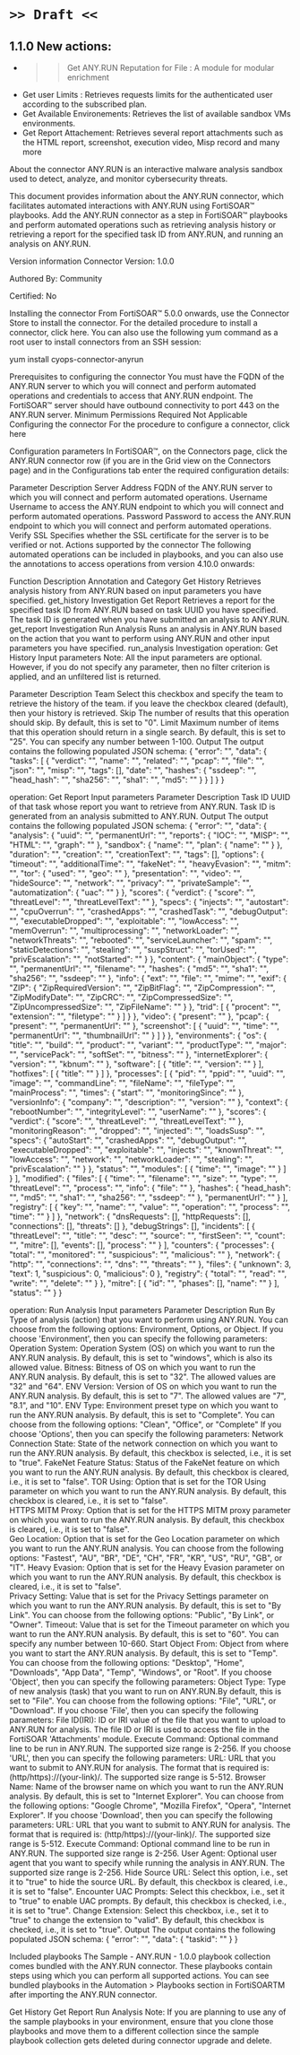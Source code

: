# `>> Draft <<`

## 1.1.0 New actions:
- >> Get ANY.RUN Reputation for File : A module for modular enrichment 
- Get user Limits : Retrieves requests limits for the authenticated user according to the subscribed plan.
- Get Available Environements: Retrieves the list of available sandbox VMs environments.
- Get Report Attachement: Retrieves several report attachments such as the HTML report, screenshot, execution video, Misp record and many more

About the connector
ANY.RUN is an interactive malware analysis sandbox used to detect, analyze, and monitor cybersecurity threats.

This document provides information about the ANY.RUN connector, which facilitates automated interactions with ANY.RUN using FortiSOAR™ playbooks. Add the ANY.RUN connector as a step in FortiSOAR™ playbooks and perform automated operations such as retrieving analysis history or retrieving a report for the specified task ID from ANY.RUN, and running an analysis on ANY.RUN.

Version information
Connector Version: 1.0.0

Authored By: Community

Certified: No

Installing the connector
From FortiSOAR™ 5.0.0 onwards, use the Connector Store to install the connector. For the detailed procedure to install a connector, click here.
You can also use the following yum command as a root user to install connectors from an SSH session:

yum install cyops-connector-anyrun

Prerequisites to configuring the connector
You must have the FQDN of the ANY.RUN server to which you will connect and perform automated operations and credentials to access that ANY.RUN endpoint.
The FortiSOAR™ server should have outbound connectivity to port 443 on the ANY.RUN server.
Minimum Permissions Required
Not Applicable
Configuring the connector
For the procedure to configure a connector, click here

Configuration parameters
In FortiSOAR™, on the Connectors page, click the ANY.RUN connector row (if you are in the Grid view on the Connectors page) and in the Configurations tab enter the required configuration details: 

Parameter	Description
Server Address	FQDN of the ANY.RUN server to which you will connect and perform automated operations.
Username	Username to access the ANY.RUN endpoint to which you will connect and perform automated operations.
Password	Password to access the ANY.RUN endpoint to which you will connect and perform automated operations.
Verify SSL	Specifies whether the SSL certificate for the server is to be verified or not.
Actions supported by the connector
The following automated operations can be included in playbooks, and you can also use the annotations to access operations from version 4.10.0 onwards:

Function	Description	Annotation and Category
Get History	Retrieves analysis history from ANY.RUN based on input parameters you have specified.	get_history
Investigation
Get Report	Retrieves a report for the specified task ID from ANY.RUN based on task UUID you have specified. The task ID is generated when you have submitted an analysis to ANY.RUN.	get_report
Investigation
Run Analysis	Runs an analysis in ANY.RUN based on the action that you want to perform using ANY.RUN and other input parameters you have specified.	run_analysis
Investigation
operation: Get History
Input parameters
Note: All the input parameters are optional. However, if you do not specify any parameter, then no filter criterion is applied, and an unfiltered list is returned.

Parameter	Description
Team	Select this checkbox and specify the team to retrieve the history of the team. if you leave the checkbox cleared (default), then your history is retrieved.
Skip	The number of results that this operation should skip. By default, this is set to "0".
Limit	Maximum number of items that this operation should return in a single search. By default, this is set to "25". You can specify any number between 1-100.
Output
The output contains the following populated JSON schema:
{
     "error": "",
     "data": {
         "tasks": [
             {
                 "verdict": "",
                 "name": "",
                 "related": "",
                 "pcap": "",
                 "file": "",
                 "json": "",
                 "misp": "",
                 "tags": [],
                 "date": "",
                 "hashes": {
                     "ssdeep": "",
                     "head_hash": "",
                     "sha256": "",
                     "sha1": "",
                     "md5": ""
                 }
             }
         ]
     }
}

operation: Get Report
Input parameters
Parameter	Description
Task ID	UUID of that task whose report you want to retrieve from ANY.RUN. Task ID is generated from an analysis submitted to ANY.RUN.
Output
The output contains the following populated JSON schema:
{
     "error": "",
     "data": {
         "analysis": {
             "uuid": "",
             "permanentUrl": "",
             "reports": {
                 "IOC": "",
                 "MISP": "",
                 "HTML": "",
                 "graph": ""
             },
             "sandbox": {
                 "name": "",
                 "plan": {
                     "name": ""
                 }
             },
             "duration": "",
             "creation": "",
             "creationText": "",
             "tags": [],
             "options": {
                 "timeout": "",
                 "additionalTime": "",
                 "fakeNet": "",
                 "heavyEvasion": "",
                 "mitm": "",
                 "tor": {
                     "used": "",
                     "geo": ""
                 },
                 "presentation": "",
                 "video": "",
                 "hideSource": "",
                 "network": "",
                 "privacy": "",
                 "privateSample": "",
                 "automatization": {
                     "uac": ""
                 }
             },
             "scores": {
                 "verdict": {
                     "score": "",
                     "threatLevel": "",
                     "threatLevelText": ""
                 },
                 "specs": {
                     "injects": "",
                     "autostart": "",
                     "cpuOverrun": "",
                     "crashedApps": "",
                     "crashedTask": "",
                     "debugOutput": "",
                     "executableDropped": "",
                     "exploitable": "",
                     "lowAccess": "",
                     "memOverrun": "",
                     "multiprocessing": "",
                     "networkLoader": "",
                     "networkThreats": "",
                     "rebooted": "",
                     "serviceLauncher": "",
                     "spam": "",
                     "staticDetections": "",
                     "stealing": "",
                     "suspStruct": "",
                     "torUsed": "",
                     "privEscalation": "",
                     "notStarted": ""
                 }
             },
             "content": {
                 "mainObject": {
                     "type": "",
                     "permanentUrl": "",
                     "filename": "",
                     "hashes": {
                         "md5": "",
                         "sha1": "",
                         "sha256": "",
                         "ssdeep": ""
                     },
                     "info": {
                         "ext": "",
                         "file": "",
                         "mime": "",
                         "exif": {
                             "ZIP": {
                                 "ZipRequiredVersion": "",
                                 "ZipBitFlag": "",
                                 "ZipCompression": "",
                                 "ZipModifyDate": "",
                                 "ZipCRC": "",
                                 "ZipCompressedSize": "",
                                 "ZipUncompressedSize": "",
                                 "ZipFileName": ""
                             }
                         },
                         "trid": [
                             {
                                 "procent": "",
                                 "extension": "",
                                 "filetype": ""
                             }
                         ]
                     }
                 },
                 "video": {
                     "present": ""
                 },
                 "pcap": {
                     "present": "",
                     "permanentUrl": ""
                 },
                 "screenshot": [
                     {
                         "uuid": "",
                         "time": "",
                         "permanentUrl": "",
                         "thumbnailUrl": ""
                     }
                 ]
             }
         },
         "environments": {
             "os": {
                 "title": "",
                 "build": "",
                 "product": "",
                 "variant": "",
                 "productType": "",
                 "major": "",
                 "servicePack": "",
                 "softSet": "",
                 "bitness": ""
             },
             "internetExplorer": {
                 "version": "",
                 "kbnum": ""
             },
             "software": [
                 {
                     "title": "",
                     "version": ""
                 }
             ],
             "hotfixes": [
                 {
                     "title": ""
                 }
             ]
         },
         "processes": [
             {
                 "pid": "",
                 "ppid": "",
                 "uuid": "",
                 "image": "",
                 "commandLine": "",
                 "fileName": "",
                 "fileType": "",
                 "mainProcess": "",
                 "times": {
                     "start": "",
                     "monitoringSince": ""
                 },
                 "versionInfo": {
                     "company": "",
                     "description": "",
                     "version": ""
                 },
                 "context": {
                     "rebootNumber": "",
                     "integrityLevel": "",
                     "userName": ""
                 },
                 "scores": {
                     "verdict": {
                         "score": "",
                         "threatLevel": "",
                         "threatLevelText": ""
                     },
                     "monitoringReason": "",
                     "dropped": "",
                     "injected": "",
                     "loadsSusp": "",
                     "specs": {
                         "autoStart": "",
                         "crashedApps": "",
                         "debugOutput": "",
                         "executableDropped": "",
                         "exploitable": "",
                         "injects": "",
                         "knownThreat": "",
                         "lowAccess": "",
                         "network": "",
                         "networkLoader": "",
                         "stealing": "",
                         "privEscalation": ""
                     }
                 },
                 "status": "",
                 "modules": [
                     {
                         "time": "",
                         "image": ""
                     }
                 ]
             }
         ],
         "modified": {
             "files": [
                 {
                     "time": "",
                     "filename": "",
                     "size": "",
                     "type": "",
                     "threatLevel": "",
                     "process": "",
                     "info": {
                         "file": ""
                     },
                     "hashes": {
                         "head_hash": "",
                         "md5": "",
                         "sha1": "",
                         "sha256": "",
                         "ssdeep": ""
                     },
                     "permanentUrl": ""
                 }
             ],
             "registry": [
                 {
                     "key": "",
                     "name": "",
                     "value": "",
                     "operation": "",
                     "process": "",
                     "time": ""
                 }
             ]
         },
         "network": {
             "dnsRequests": [],
             "httpRequests": [],
             "connections": [],
             "threats": []
         },
         "debugStrings": [],
         "incidents": [
             {
                 "threatLevel": "",
                 "title": "",
                 "desc": "",
                 "source": "",
                 "firstSeen": "",
                 "count": "",
                 "mitre": [],
                 "events": [],
                 "process": ""
             }
         ],
         "counters": {
             "processes": {
                 "total": "",
                 "monitored": "",
                 "suspicious": "",
                 "malicious": ""
             },
             "network": {
                 "http": "",
                 "connections": "",
                 "dns": "",
                 "threats": ""
             },
             "files": {
                 "unknown": 3,
                 "text": 1,
                 "suspicious": 0,
                 "malicious": 0
             },
             "registry": {
                 "total": "",
                 "read": "",
                 "write": "",
                 "delete": ""
             }
         },
         "mitre": [
             {
                 "id": "",
                 "phases": [],
                 "name": ""
             }
         ],
         "status": ""
     }
}

operation: Run Analysis
Input parameters
Parameter	Description
Run By	Type of analysis (action) that you want to perform using ANY.RUN. You can choose from the following options: Environment, Options, or Object.
If you choose 'Environment', then you can specify the following parameters:
Operation System: Operation System (OS) on which you want to run the ANY.RUN analysis. By default, this is set to "windows", which is also its allowed value.
Bitness: Bitness of OS on which you want to run the ANY.RUN analysis. By default, this is set to "32". The allowed values are "32" and "64".
ENV Version: Version of OS on which you want to run the ANY.RUN analysis. By default, this is set to "7". The allowed values are "7", "8.1", and "10".
ENV Type: Environment preset type on which you want to run the ANY.RUN analysis. By default, this is set to "Complete". You can choose from the following options: "Clean", "Office", or "Complete"
If you choose 'Options', then you can specify the following parameters:
Network Connection State: State of the network connection on which you want to run the ANY.RUN analysis. By default, this checkbox is selected, i.e., it is set to "true".
FakeNet Feature Status: Status of the FakeNet feature on which you want to run the ANY.RUN analysis. By default, this checkbox is cleared, i.e., it is set to "false".
TOR Using: Option that is set for the TOR Using parameter on which you want to run the ANY.RUN analysis. By default, this checkbox is cleared, i.e., it is set to "false".  
HTTPS MITM Proxy: Option that is set for the HTTPS MITM proxy parameter on which you want to run the ANY.RUN analysis. By default, this checkbox is cleared, i.e., it is set to "false".  
Geo Location: Option that is set for the Geo Location parameter on which you want to run the ANY.RUN analysis. You can choose from the following options: "Fastest", "AU", "BR", "DE", "CH", "FR", "KR", "US", "RU", "GB", or "IT".
Heavy Evasion: Option that is set for the Heavy Evasion parameter on which you want to run the ANY.RUN analysis. By default, this checkbox is cleared, i.e., it is set to "false".  
Privacy Setting: Value that is set for the Privacy Settings parameter on which you want to run the ANY.RUN analysis. By default, this is set to "By Link". You can choose from the following options: "Public", "By Link", or "Owner".
Timeout: Value that is set for the Timeout parameter on which you want to run the ANY.RUN analysis. By default, this is set to "60". You can specify any number between 10-660.
Start Object From: Object from where you want to start the ANY.RUN analysis. By default, this is set to "Temp". You can choose from the following options: "Desktop", "Home", "Downloads", "App Data", "Temp", "Windows", or "Root".
If you choose 'Object', then you can specify the following parameters:
Object Type: Type of new analysis (task) that you want to run on ANY.RUN.By default, this is set to "File". You can choose from the following options: "File", "URL", or "Download".
If you choose 'File', then you can specify the following parameters:
File ID(IRI): ID or IRI value of the file that you want to upload to ANY.RUN for analysis. The file ID or IRI is used to access the file in the FortiSOAR 'Attachments' module.
Execute Command: Optional command line to be run in ANY.RUN. The supported size range is 2-256.
If you choose 'URL', then you can specify the following parameters:
URL: URL that you want to submit to ANY.RUN for analysis. The format that is required is: (http/https)://(your-link)/.  The supported size range is 5-512.
Browser Name: Name of the browser name on which you want to run the ANY.RUN analysis. By default, this is set to "Internet Explorer". You can choose from the following options: "Google Chrome", "Mozilla Firefox", "Opera", "Internet Explorer".
If you choose 'Download', then you can specify the following parameters:
URL: URL that you want to submit to ANY.RUN for analysis. The format that is required is: (http/https)://(your-link)/.  The supported size range is 5-512.
Execute Command: Optional command line to be run in ANY.RUN. The supported size range is 2-256.
User Agent: Optional user agent that you want to specify while running the analysis in ANY.RUN. The supported size range is 2-256.
Hide Source URL: Select this option, i.e., set it to "true" to hide the source URL. By default, this checkbox is cleared, i.e., it is set to "false".
Encounter UAC Prompts: Select this checkbox, i.e., set it to "true" to enable UAC prompts. By default, this checkbox is checked, i.e., it is set to "true".
Change Extension:  Select this checkbox, i.e., set it to "true" to change the extension to "valid". By default, this checkbox is checked, i.e., it is set to "true".
Output
The output contains the following populated JSON schema:
{
     "error": "",
     "data": {
         "taskid": ""
     }
}

Included playbooks
The Sample - ANY.RUN - 1.0.0 playbook collection comes bundled with the ANY.RUN connector. These playbooks contain steps using which you can perform all supported actions. You can see bundled playbooks in the Automation > Playbooks section in FortiSOARTM after importing the ANY.RUN connector.

Get History
Get Report
Run Analysis
Note: If you are planning to use any of the sample playbooks in your environment, ensure that you clone those playbooks and move them to a different collection since the sample playbook collection gets deleted during connector upgrade and delete.
